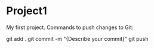 # Project1
My first project.
Commands to push changes to Git:

git add .
git commit -m "{Describe your commit}"
git push